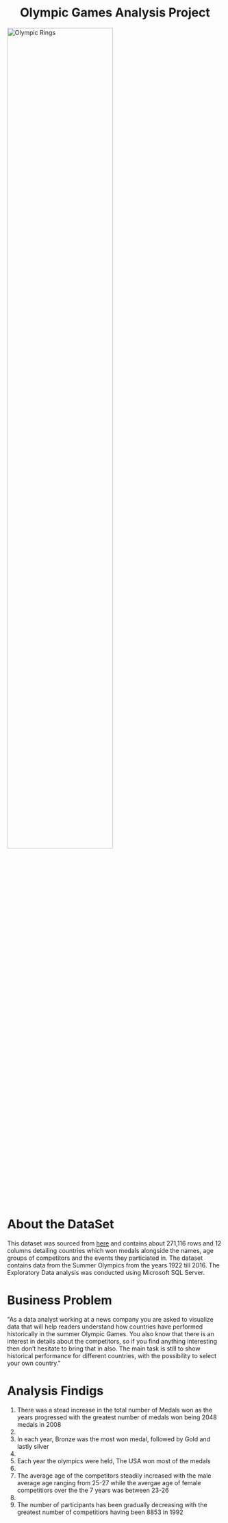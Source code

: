 <h1 align="center">Olympic Games Analysis Project</h1>

<img align="center" src="https://images.unsplash.com/photo-1569517282132-25d22f4573e6?ixlib=rb-4.0.3&ixid=MnwxMjA3fDB8MHxzZWFyY2h8MXx8b2x5bXBpYyUyMGdhbWVzfGVufDB8fDB8fA%3D%3D&w=1000&q=80" 
     alt="Olympic Rings"  width="70%" />
  
  
<h1 align="left">About the DataSet</h1>
<p align="left"> This dataset was sourced from <a href="https://www.dropbox.com/s/3sxwx52o3x8ozj7/olympic_games.bak?dl=0">here</a> and contains about 271,116 rows 
  and 12 columns detailing countries which won medals alongside the names, age groups of competitors and the events they particiated in. The dataset contains data from the Summer Olympics from the years 1922 till 2016. The Exploratory Data analysis was conducted using Microsoft SQL Server.</p>
  
 
 <h1>Business Problem</h1>
 <p>"As a data analyst working at a news company you are asked to visualize data that will help readers understand how countries have performed historically in the summer Olympic Games.
You also know that there is an interest in details about the competitors, so if you find anything interesting then don’t hesitate to bring that in also. 
The main task is still to show historical performance for different countries, with the possibility to select your own country."</p>


<h1>Analysis Findigs</h1>
<ol>
     <li>There was a stead increase in the total number of Medals won as the years progressed with the greatest number of medals won being 2048 medals in 2008<li>
     <li>In each year, Bronze was the most won medal, followed by Gold and lastly silver<li>
     <li>Each year the olympics were held, The USA won most of the medals<li>
     <li>The average age of the competitors steadily increased with the male average age ranging from 25-27  while the avergae age of female competitiors over the the 7 years was between 23-26<li>
     <li>The number of participants has been gradually decreasing with the greatest number of competitiors having been 8853 in 1992
</ol>
